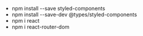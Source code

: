 - npm install --save styled-components
- npm install --save-dev @types/styled-components
- npm i react
- npm i react-router-dom